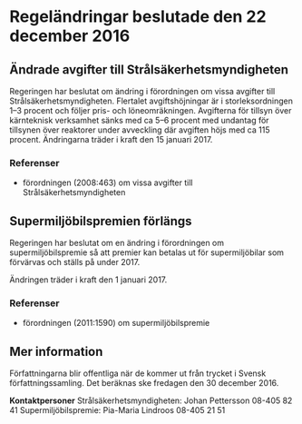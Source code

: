 # Regeländringar beslutade den 22 december 2016

## Ändrade avgifter till Strålsäkerhetsmyndigheten

Regeringen har beslutat om ändring i förordningen om vissa avgifter till Strålsäkerhetsmyndigheten. Flertalet avgiftshöjningar är i storleksordningen 1–3 procent och följer pris- och löneomräkningen. Avgifterna för tillsyn över kärnteknisk verksamhet sänks med ca 5–6 procent med undantag för tillsynen över reaktorer under avveckling där avgiften höjs med ca 115 procent. Ändringarna träder i kraft den 15 januari 2017.

### Referenser

* förordningen (2008:463) om vissa avgifter till Strålsäkerhetsmyndigheten

## Supermiljöbilspremien förlängs

Regeringen har beslutat om en ändring i förordningen om supermiljöbilspremie så att premier kan betalas ut för supermiljöbilar som förvärvas och ställs på under 2017.

Ändringen träder i kraft den 1 januari 2017.

### Referenser

* förordningen (2011:1590) om supermiljöbilspremie

## Mer information

Författningarna blir offentliga när de kommer ut från trycket i Svensk författningssamling. Det beräknas ske fredagen den 30 december 2016.

**Kontaktpersoner**
Strålsäkerhetsmyndigheten: Johan Pettersson 08-405 82 41
Supermiljöbilspremie: Pia-Maria Lindroos 08-405 21 51
